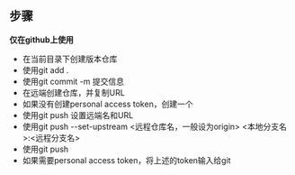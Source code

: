 ## 步骤

**仅在github上使用**

* 在当前目录下创建版本仓库
* 使用git add .
* 使用git commit -m 提交信息
* 在远端创建仓库，并复制URL
* 如果没有创建personal access token，创建一个
* 使用git push <name> <url>设置远端名和URL
* 使用git push --set-upstream <远程仓库名，一般设为origin> <本地分支名>:<远程分支名>
* 使用git push
* 如果需要personal access token，将上述的token输入给git

